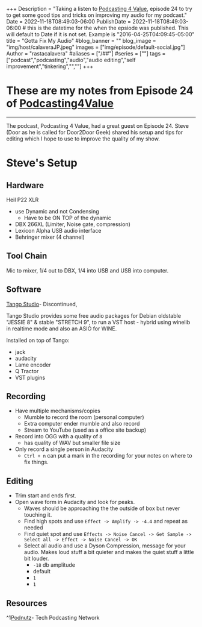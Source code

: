 +++
Description = "Taking a listen to [Podcasting 4 Value](http://ipfspodcasting.com/RSS/53/Podcasting4Value.xml), episode 24 to try to get some good tips and tricks on improving my audio for my podcast."
Date = 2022-11-18T08:49:03-06:00
PublishDate = 2022-11-18T08:49:03-06:00 # this is the datetime for the when the epsiode was published. This will default to Date if it is not set. Example is "2016-04-25T04:09:45-05:00"
title = "Gotta Fix My Audio"
#blog_banner = ""
blog_image = "img/host/calaveraJP.jpeg"
images = ["img/episode/default-social.jpg"]
Author = "rastacalavera"
#aliases = ["/##"]
#series = [""]
tags = ["podcast","podcasting","audio","audio editing","self improvement","tinkering","",""]
+++
# These are my notes from Episode 24 of [Podcasting4Value](https://podcasting4value.com/)
---
The podcast, Podcasting 4 Value, had a great guest on Episode 24. Steve (Door as he is called for Door2Door Geek) shared his setup and tips for editing which I hope to use to improve the quality of my show.


# Steve's Setup
## Hardware
Heil P22 XLR
* use Dynamic and not Condensing
    * Have to be ON TOP of the dynamic
* DBX 266XL (Limiter, Noise gate, compression)
* Lexicon Alpha USB audio interface
* Behringer mixer (4 channel)

## Tool Chain
Mic to mixer, 1/4 out to DBX, 1/4 into USB and USB into computer.

## Software
[Tango Studio](http://tangostudio.tuxfamily.org/)- Discontinued, 

Tango Studio provides some free audio packages for Debian oldstable "JESSIE 8" & stable "STRETCH 9", to run a VST host - hybrid using winelib in realtime mode and also an ASIO for WINE. 

Installed on top of Tango:
* jack
* audacity
* Lame encoder
* Q Tractor
* VST plugins

## Recording
* Have multiple mechanisms/copies
    * Mumble to record the room (personal computer)
    * Extra computer ender mumble and also record
    * Stream to YouTube (used as a office site backup)
* Record into OGG with a quality of `8`
    * has quality of WAV but smaller file size
* Only record a single person in Audacity
    * `Ctrl + n` can put a mark in the recording for your notes on where to fix things.

## Editing
* Trim start and ends first.
* Open wave form in Audacity and look for peaks.
    * Waves should be approaching the the outside of box but never touching it. 
    * Find high spots and use `Effect -> Amplify -> -4.4` and repeat as needed
    * Find quiet spot and use `Effects -> Noise Cancel -> Get Sample -> Select all -> Effect -> Noise Cancel -> OK`
    * Select all audio and use a Dyson Compression, message for your audio. Makes loud stuff a bit quieter and makes the quiet stuff a little bit louder.
        * `-18` db amplitude
        * default
        * `1`
        * `1`
        

## Resources
^1[Podnutz](https://podnutz.com/)- Tech Podcasting Network